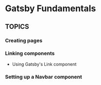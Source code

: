 # Gatsby Fundamentals

## TOPICS

### Creating pages

### Linking components
- Using Gatsby's Link component

### Setting up a Navbar component


